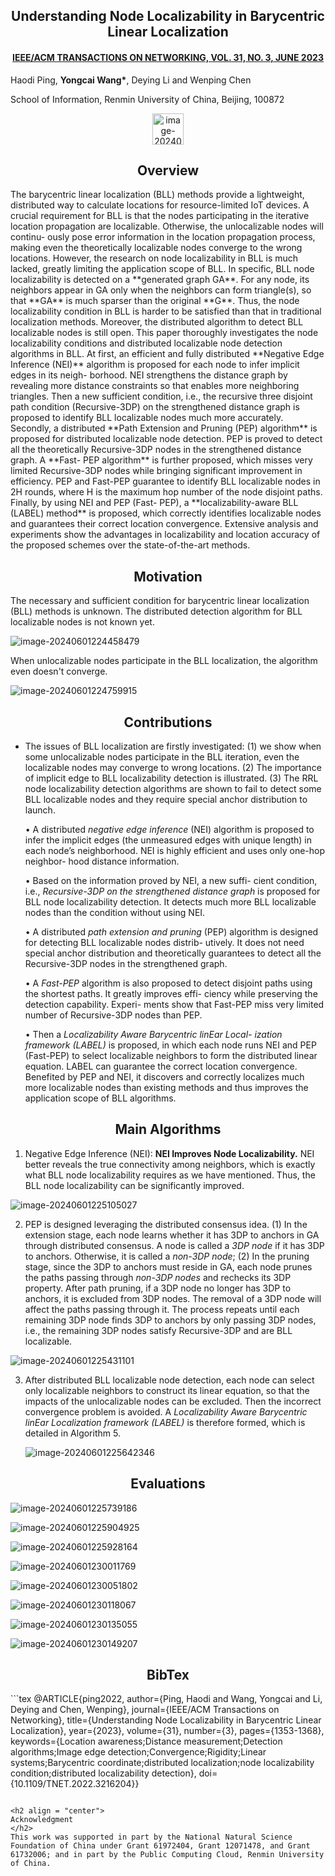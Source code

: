 <h2 align = "center">
Understanding Node Localizability in Barycentric Linear Localization
</h2>
<h4 align = "center" >
<a href="https://ieeexplore.ieee.org/stamp/stamp.jsp?tp=&arnumber=9941502"> IEEE/ACM TRANSACTIONS ON NETWORKING, VOL. 31, NO. 3, JUNE 2023 </a>
</h4>

 Haodi Ping, **Yongcai Wang\***, Deying Li and Wenping Chen

School of Information, Renmin University of China, Beijing, 100872 

<center>
  <a href="Understanding.pdf"><img height= "50" src="https://p.ipic.vip/f50s58.png" alt="image-20240529183359317"  /> 
  </a>
</center>

<h2 align = "center">
Overview 
</h2>
The barycentric linear localization (BLL) methods provide a lightweight, distributed way to calculate locations for resource-limited IoT devices. A crucial requirement for BLL is that the nodes participating in the iterative location propagation are localizable. Otherwise, the unlocalizable nodes will continu- ously pose error information in the location propagation process, making even the theoretically localizable nodes converge to the wrong locations. However, the research on node localizability in BLL is much lacked, greatly limiting the application scope of BLL. In specific, BLL node localizability is detected on a **generated graph GA**. For any node, its neighbors appear in GA only when the neighbors can form triangle(s), so that **GA**  is much sparser than the original **G**. Thus, the node localizability condition in BLL is harder to be satisfied than that in traditional localization methods. Moreover, the distributed algorithm to detect BLL localizable nodes is still open. This paper thoroughly investigates the node localizability conditions and distributed localizable node detection algorithms in BLL. At first, an efficient and fully distributed **Negative Edge Inference (NEI)** algorithm is proposed for each node to infer implicit edges in its neigh- borhood. NEI strengthens the distance graph by revealing more distance constraints so that enables more neighboring triangles. Then a new sufficient condition, i.e., the recursive three disjoint path condition (Recursive-3DP) on the strengthened distance graph is proposed to identify BLL localizable nodes much more accurately. Secondly, a distributed **Path Extension and Pruning (PEP) algorithm** is proposed for distributed localizable node detection. PEP is proved to detect all the theoretically Recursive-3DP nodes in the strengthened distance graph. A **Fast- PEP algorithm** is further proposed, which misses very limited Recursive-3DP nodes while bringing significant improvement in efficiency. PEP and Fast-PEP guarantee to identify BLL localizable nodes in 2H rounds, where H is the maximum hop number of the node disjoint paths. Finally, by using NEI and PEP (Fast- PEP), a **localizability-aware BLL (LABEL) method** is proposed, which correctly identifies localizable nodes and guarantees their correct location convergence. Extensive analysis and experiments show the advantages in localizability and location accuracy of the proposed schemes over the state-of-the-art methods.

<h2 align = "center">
Motivation
</h2>

The necessary and sufficient condition for barycentric linear localization (BLL) methods is unknown. The distributed detection algorithm for BLL localizable nodes is not known yet.  

![image-20240601224458479](image-20240601224458479.png)

When unlocalizable nodes participate in the BLL localization, the algorithm even doesn't converge. 

![image-20240601224759915](image-20240601224759915.png)

<h2 align = "center">
Contributions
</h2>

- The issues of BLL localization are firstly investigated: (1) we show when some unlocalizable nodes participate in the BLL iteration, even the localizable nodes may converge to wrong locations. (2) The importance of implicit edge to BLL localizability detection is illustrated. (3) The RRL node localizability detection algorithms are shown to fail to detect some BLL localizable nodes and they require special anchor distribution to launch.

  • A distributed *negative edge inference* (NEI) algorithm is proposed to infer the implicit edges (the unmeasured edges with unique length) in each node’s neighborhood. NEI is highly efficient and uses only one-hop neighbor- hood distance information.

  • Based on the information proved by NEI, a new suffi- cient condition, i.e., *Recursive-3DP on the strengthened distance graph* is proposed for BLL node localizability detection. It detects much more BLL localizable nodes than the condition without using NEI.

  • A distributed *path extension and pruning* (PEP) algorithm is designed for detecting BLL localizable nodes distrib- utively. It does not need special anchor distribution and theoretically guarantees to detect all the Recursive-3DP nodes in the strengthened graph.

  • A *Fast-PEP* algorithm is also proposed to detect disjoint paths using the shortest paths. It greatly improves effi- ciency while preserving the detection capability. Experi- ments show that Fast-PEP miss very limited number of Recursive-3DP nodes than PEP.

  • Then a *Localizability Aware Barycentric linEar Local- ization framework (LABEL)* is proposed, in which each node runs NEI and PEP (Fast-PEP) to select localizable neighbors to form the distributed linear equation. LABEL can guarantee the correct location convergence. Benefited by PEP and NEI, it discovers and correctly localizes much more localizable nodes than existing methods and thus improves the application scope of BLL algorithms.

<h2 align = "center">
Main Algorithms
</h2>

1.   Negative Edge Inference (NEI): **NEI Improves Node Localizability.** NEI better reveals the true connectivity among neighbors, which is exactly what BLL node localizability requires as we have mentioned. Thus, the BLL node localizability can be significantly improved. 

![image-20240601225105027](image-20240601225105027.png)

2.   PEP is designed leveraging the distributed consensus idea. (1) In the extension stage, each node learns whether it has 3DP to anchors in GA through distributed consensus. A node is called a *3DP node* if it has 3DP to anchors. Otherwise, it is called a *non-3DP node*; (2) In the pruning stage, since the 3DP to anchors must reside in GA, each node prunes the paths passing through *non-3DP nodes* and rechecks its 3DP property. After path pruning, if a 3DP node no longer has 3DP to anchors, it is excluded from 3DP nodes. The removal of a 3DP node will affect the paths passing through it. The process repeats until each remaining 3DP node finds 3DP to anchors by only passing 3DP nodes, i.e., the remaining 3DP nodes satisfy Recursive-3DP and are BLL localizable.

![image-20240601225431101](image-20240601225431101.png)

3.   After distributed BLL localizable node detection, each node can select only localizable neighbors to construct its linear equation, so that the impacts of the unlocalizable nodes can be excluded. Then the incorrect convergence problem is avoided. A *Localizability Aware Barycentric linEar Localization framework (LABEL)* is therefore formed, which is detailed in Algorithm 5.

     ![image-20240601225642346](image-20240601225642346.png)


<h2 align = "center">
Evaluations
</h2>

![image-20240601225739186](image-20240601225739186.png)

![image-20240601225904925](image-20240601225904925.png)

![image-20240601225928164](image-20240601225928164.png)

![image-20240601230011769](image-20240601230011769.png)

![image-20240601230051802](image-20240601230051802.png)

![image-20240601230118067](image-20240601230118067.png)

![image-20240601230135055](image-20240601230135055.png)

![image-20240601230149207](image-20240601230149207.png)

<h2 align = "center">
BibTex
</h2>
```tex
@ARTICLE{ping2022,
  author={Ping, Haodi and Wang, Yongcai and Li, Deying and Chen, Wenping},
  journal={IEEE/ACM Transactions on Networking}, 
  title={Understanding Node Localizability in Barycentric Linear Localization}, 
  year={2023},
  volume={31},
  number={3},
  pages={1353-1368},
  keywords={Location awareness;Distance measurement;Detection algorithms;Image edge detection;Convergence;Rigidity;Linear systems;Barycentric coordinate;distributed localization;node localizability condition;distributed localizability detection},
  doi={10.1109/TNET.2022.3216204}}

```

<h2 align = "center">
Acknowledgment 
</h2>
This work was supported in part by the National Natural Science Foundation of China under Grant 61972404, Grant 12071478, and Grant 61732006; and in part by the Public Computing Cloud, Renmin University of China.
